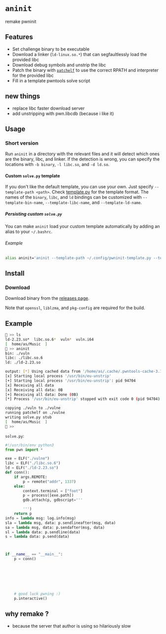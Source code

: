 # `aninit`

remake pwninit

## Features

- Set challenge binary to be executable
- Download a linker (`ld-linux.so.*`) that can segfaultlessly load the provided libc
- Download debug symbols and unstrip the libc
- Patch the binary with [`patchelf`](https://github.com/NixOS/patchelf) to use
  the correct RPATH and interpreter for the provided libc
- Fill in a template pwntools solve script

## new things 
- replace libc faster download server
- add unstripping with pwn.libcdb (because i like it)

## Usage

### Short version

Run `aninit` in a directory with the relevant files and it will detect which ones are the binary, libc, and linker. If the detection is wrong, you can specify the locations with `-b binary`, `-l libc.so`, and `-d ld.so`.

#### Custom `solve.py` template

If you don't like the default template, you can use your own. Just specify `--template-path <path>`. Check [template.py](src/template.py) for the template format. The names of the `binary`, `libc`, and `ld` bindings can be customized with `--template-bin-name`, `--template-libc-name`, and `--template-ld-name`.

##### Persisting custom `solve.py`

You can make `aninit` load your custom template automatically by adding an alias to your `~/.bashrc`.

###### Example

```bash
alias aninit='aninit --template-path ~/.config/pwninit-template.py --template-bin-name e'
```

## Install


### Download
Download binary from the [releases page](https://github.com/antkss/aninit/releases).


Note that `openssl`, `liblzma`, and `pkg-config` are required for the build.

## Example

```sh
🍎 >> ls
ld-2.23.so*  libc.so.6*  vuln*  vuln.i64
[  home/as/Music  ]
🍎 >> aninit 
bin: ./vuln
libc: ./libc.so.6
ld: ./ld-2.23.so

output: [*] Using cached data from '/home/as/.cache/.pwntools-cache-3.11/libcdb_dbg/build_id/131c254aed46e6a24cb08f3abe802ea0ef50e5f9'
[x] Starting local process '/usr/bin/eu-unstrip'
[+] Starting local process '/usr/bin/eu-unstrip': pid 94704
[x] Receiving all data
[x] Receiving all data: 0B
[+] Receiving all data: Done (0B)
[*] Process '/usr/bin/eu-unstrip' stopped with exit code 0 (pid 94704)

copying ./vuln to ./vulne
running patchelf on ./vulne
writing solve.py stub
[  home/as/Music  ]
🍎 >> 
```

`solve.py`:

```python
#!/usr/bin/env python3
from pwn import *

exe = ELF("./vulne")
libc = ELF("./libc.so.6")
ld = ELF("./ld-2.23.so")
def conn():
    if args.REMOTE:
        p = remote("addr", 1337)
    else:
        context.terminal = ["foot"]
        p = process([exe.path])
        gdb.attach(p, gdbscript='''

        ''')
    return p
info = lambda msg: log.info(msg)
sla = lambda msg, data: p.sendlineafter(msg, data)
sa = lambda msg, data: p.sendafter(msg, data)
sl = lambda data: p.sendline(data)
s = lambda data: p.send(data)



if __name__ == "__main__":
    p = conn()







    # good luck pwning :)
    p.interactive()
```
## why remake ?
- because the server that author is using so hilariously slow 

